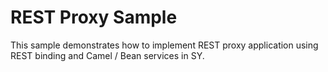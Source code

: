 # REST Proxy Sample

This sample demonstrates how to implement REST proxy application using REST binding and Camel / Bean services in SY.
